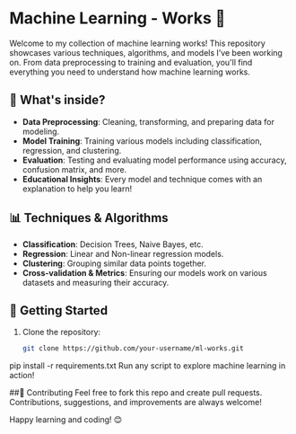 # Machine Learning - Works 🚀

Welcome to my collection of machine learning works! This repository showcases various techniques, algorithms, and models I’ve been working on. From data preprocessing to training and evaluation, you'll find everything you need to understand how machine learning works.

## 🧠 What's inside?

- **Data Preprocessing**: Cleaning, transforming, and preparing data for modeling.
- **Model Training**: Training various models including classification, regression, and clustering.
- **Evaluation**: Testing and evaluating model performance using accuracy, confusion matrix, and more.
- **Educational Insights**: Every model and technique comes with an explanation to help you learn!

## 📊 Techniques & Algorithms

- **Classification**: Decision Trees, Naive Bayes, etc.
- **Regression**: Linear and Non-linear regression models.
- **Clustering**: Grouping similar data points together.
- **Cross-validation & Metrics**: Ensuring our models work on various datasets and measuring their accuracy.

## 🚀 Getting Started

1. Clone the repository:
   ```bash
   git clone https://github.com/your-username/ml-works.git
pip install -r requirements.txt
Run any script to explore machine learning in action!

##📑 Contributing
Feel free to fork this repo and create pull requests. Contributions, suggestions, and improvements are always welcome!

Happy learning and coding! 😊

